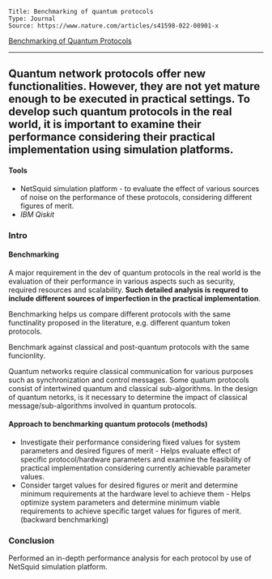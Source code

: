 ```
Title: Benchmarking of quantum protocols
Type: Journal
Source: https://www.nature.com/articles/s41598-022-08901-x
```

[Benchmarking of Quantum Protocols](https://www.nature.com/articles/s41598-022-08901-x)

---

Quantum network protocols offer new functionalities. However, they are not yet mature enough to be executed in practical settings. To develop such quantum protocols in the real world, it is important to examine their performance considering their practical implementation using simulation platforms.
---

#### Tools

* NetSquid simulation platform - to evaluate the effect of various sources of noise on the performance of these protocols, considering different figures of merit.
* *IBM Qiskit*

### Intro

#### Benchmarking

A major requirement in the dev of quantum protocols in the real world is the evaluation of their performance in various aspects such as security, required resources and scalability. __Such detailed analysis is requred to include different sources of imperfection in the practical implementation__.

Benchmarking helps us compare different protocols with the same functinality proposed in the literature, e.g. different quantum token protocols.

Benchmark against classical and post-quantum protocols with the same funcionlity.


Quantum networks require classical communication for various purposes such as synchronization and control messages. Some quatum protocols consist of intertwined quantum and classical sub-algorithms. In the design of quantum netorks, is it necessary to determine the impact of classical message/sub-algorithms involved in quantum protocols.


#### Approach to benchmarking quantum protocols (methods)
* Investigate their performance considering fixed values for system parameters and desired figures of merit - Helps evaluate effect of specific protocol/hardware parameters and examine the feasibility of practical implementation considering currently achievable parameter values.
* Consider target values for desired figures or merit and determine minimum requirements at the hardware level to achieve them - Helps optimize system parameters and determine  minimum viable requirements to achieve specific target values for figures of merit. (backward benchmarking)


### Conclusion
Performed an in-depth performance analysis for each protocol by use of NetSquid simulation platform.

